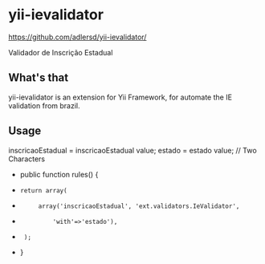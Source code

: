 yii-ievalidator
===============
https://github.com/adlersd/yii-ievalidator/

Validador de Inscrição Estadual

What's that
-----------

yii-ievalidator is an extension for Yii Framework, for automate the IE validation from brazil.

Usage
-----

  inscricaoEstadual = inscricaoEstadual value;
  estado = estado value; // Two Characters

 * public function rules() {
 *     return array(
 *       	array('inscricaoEstadual', 'ext.validators.IeValidator',
 *           	'with'=>'estado'),
 *   	);
 *	}